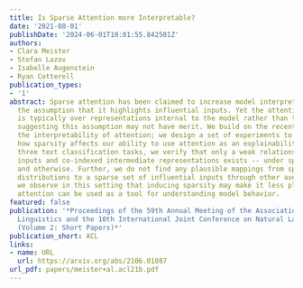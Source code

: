 ```yaml
---
title: Is Sparse Attention more Interpretable?
date: '2021-08-01'
publishDate: '2024-06-01T10:01:55.842501Z'
authors:
- Clara Meister
- Stefan Lazov
- Isabelle Augenstein
- Ryan Cotterell
publication_types:
- '1'
abstract: Sparse attention has been claimed to increase model interpretability under
  the assumption that it highlights influential inputs. Yet the attention distribution
  is typically over representations internal to the model rather than the inputs themselves,
  suggesting this assumption may not have merit. We build on the recent work exploring
  the interpretability of attention; we design a set of experiments to help us understand
  how sparsity affects our ability to use attention as an explainability tool. On
  three text classification tasks, we verify that only a weak relationship between
  inputs and co-indexed intermediate representations exists -- under sparse attention
  and otherwise. Further, we do not find any plausible mappings from sparse attention
  distributions to a sparse set of influential inputs through other avenues. Rather,
  we observe in this setting that inducing sparsity may make it less plausible that
  attention can be used as a tool for understanding model behavior.
featured: false
publication: '*Proceedings of the 59th Annual Meeting of the Association for Computational
  Linguistics and the 10th International Joint Conference on Natural Language Processing
  (Volume 2: Short Papers)*'
publication_short: ACL
links:
- name: URL
  url: https://arxiv.org/abs/2106.01087
url_pdf: papers/meister+al.acl21b.pdf
---
```


